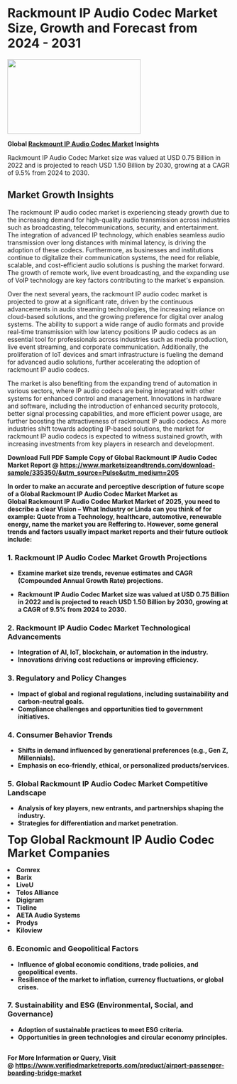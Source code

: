 <H1>Rackmount IP Audio Codec Market Size, Growth and Forecast from 2024 - 2031</H1><img class="aligncenter size-medium wp-image-584254" src="https://thirdeyenews.in/wp-content/uploads/2024/09/Global-Market-Research-300x168.jpeg" alt="" width="300" height="168" /><p><strong>Global&nbsp;<a href="https://www.marketsizeandtrends.com/download-sample/335350/&amp;utm_source=Pulse&amp;utm_medium=205">Rackmount IP Audio Codec Market</a> Insights</strong></p><p>Rackmount IP Audio Codec Market size was valued at USD 0.75 Billion in 2022 and is projected to reach USD 1.50 Billion by 2030, growing at a CAGR of 9.5% from 2024 to 2030.</p><p><h2>Market Growth Insights</h2> <p>The rackmount IP audio codec market is experiencing steady growth due to the increasing demand for high-quality audio transmission across industries such as broadcasting, telecommunications, security, and entertainment. The integration of advanced IP technology, which enables seamless audio transmission over long distances with minimal latency, is driving the adoption of these codecs. Furthermore, as businesses and institutions continue to digitalize their communication systems, the need for reliable, scalable, and cost-efficient audio solutions is pushing the market forward. The growth of remote work, live event broadcasting, and the expanding use of VoIP technology are key factors contributing to the market's expansion.</p> <p><strong></strong></p> <p>Over the next several years, the rackmount IP audio codec market is projected to grow at a significant rate, driven by the continuous advancements in audio streaming technologies, the increasing reliance on cloud-based solutions, and the growing preference for digital over analog systems. The ability to support a wide range of audio formats and provide real-time transmission with low latency positions IP audio codecs as an essential tool for professionals across industries such as media production, live event streaming, and corporate communication. Additionally, the proliferation of IoT devices and smart infrastructure is fueling the demand for advanced audio solutions, further accelerating the adoption of rackmount IP audio codecs.</p> <p>The market is also benefiting from the expanding trend of automation in various sectors, where IP audio codecs are being integrated with other systems for enhanced control and management. Innovations in hardware and software, including the introduction of enhanced security protocols, better signal processing capabilities, and more efficient power usage, are further boosting the attractiveness of rackmount IP audio codecs. As more industries shift towards adopting IP-based solutions, the market for rackmount IP audio codecs is expected to witness sustained growth, with increasing investments from key players in research and development.</p> <p><strong></p><p><span class=""><strong>Download Full PDF Sample Copy of Global Rackmount IP Audio Codec Market Report</strong> @ <a href="https://www.marketsizeandtrends.com/download-sample/335350/&amp;utm_source=Pulse&amp;utm_medium=205" target="_blank">https://www.marketsizeandtrends.com/download-sample/335350/&amp;utm_source=Pulse&amp;utm_medium=205</a></span></p><p>In order to make an accurate and perceptive description of future scope of a Global&nbsp;Rackmount IP Audio Codec Market Market as Global&nbsp;Rackmount IP Audio Codec Market Market of 2025, you need to describe a clear Vision &ndash; What Industry or Linda can you think of for example: Quote from a Technology, healthcare, automotive, renewable energy, name the market you are Reffering to. However, some general trends and factors usually impact market reports and their future outlook include:</p><h3>1.&nbsp;<strong>Rackmount IP Audio Codec Market Growth Projections</strong></h3><ul><li>Examine market size trends, revenue estimates and CAGR (Compounded Annual Growth Rate) projections.</li><li><p>Rackmount IP Audio Codec Market size was valued at USD 0.75 Billion in 2022 and is projected to reach USD 1.50 Billion by 2030, growing at a CAGR of 9.5% from 2024 to 2030.</p></li></ul><h3>2.&nbsp;<strong>Rackmount IP Audio Codec Market Technological Advancements</strong></h3><ul><li>Integration of AI, IoT, blockchain, or automation in the industry.</li><li>Innovations driving cost reductions or improving efficiency.</li></ul><h3>3.&nbsp;<strong>Regulatory and Policy Changes</strong></h3><ul><li>Impact of global and regional regulations, including sustainability and carbon-neutral goals.</li><li>Compliance challenges and opportunities tied to government initiatives.</li></ul><h3>4.&nbsp;<strong>Consumer Behavior Trends</strong></h3><ul><li>Shifts in demand influenced by generational preferences (e.g., Gen Z, Millennials).</li><li>Emphasis on eco-friendly, ethical, or personalized products/services.</li></ul><h3>5.&nbsp;<strong>Global Rackmount IP Audio Codec Market Competitive Landscape</strong></h3><ul><li>Analysis of key players, new entrants, and partnerships shaping the industry.</li><li>Strategies for differentiation and market penetration.</li></ul><p data-pm-slice="1 1 []"><span style="color: inherit; font-family: inherit; font-size: 25px;">Top Global Rackmount IP Audio Codec Market Companies</span></p><div class="" data-test-id=""><p><li>Comrex</li><li> Barix</li><li> LiveU</li><li> Telos Alliance</li><li> Digigram</li><li> Tieline</li><li> AETA Audio Systems</li><li> Prodys</li><li> Kiloview</li></p></div><h3>6.&nbsp;<strong>Economic and Geopolitical Factors</strong></h3><ul><li>Influence of global economic conditions, trade policies, and geopolitical events.</li><li>Resilience of the market to inflation, currency fluctuations, or global crises.</li></ul><h3>7.&nbsp;<strong>Sustainability and ESG (Environmental, Social, and Governance)</strong></h3><ul><li>Adoption of sustainable practices to meet ESG criteria.</li><li>Opportunities in green technologies and circular economy principles.</li></ul><h2><strong style="font-size: 14px;">For More Information or Query, Visit @&nbsp;</strong><a style="background-color: #ffffff; font-size: 14px;" href="https://www.marketsizeandtrends.com/report/rackmount-ip-audio-codec-market/" target="_blank">https://www.verifiedmarketreports.com/product/airport-passenger-boarding-bridge-market</a></h2>
